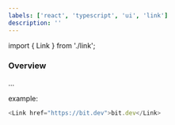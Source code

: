```yaml
---
labels: ['react', 'typescript', 'ui', 'link']
description: ''
---
```


import { Link } from './link';

### Overview

...

example:

```js live
<Link href="https://bit.dev">bit.dev</Link>
```

